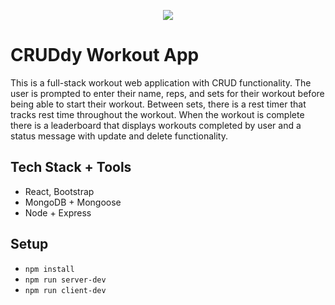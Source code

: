 



<p align="center">
  <img src="https://i.gyazo.com/7f53a5b619e04f2c6342d30e1043aae5.gif" />
</p>

# CRUDdy Workout App
This is a full-stack workout web application with CRUD functionality. The user is prompted to enter their name, reps, and sets for their workout before being able to start their workout. Between sets, there is a rest timer that tracks rest time throughout the workout. When the workout is complete there is a leaderboard that displays workouts completed by user and a status message with update and delete functionality. 

## Tech Stack + Tools
 - React, Bootstrap
 - MongoDB + Mongoose
 - Node + Express

## Setup
 - `npm install`
 - `npm run server-dev`
 - `npm run client-dev`
